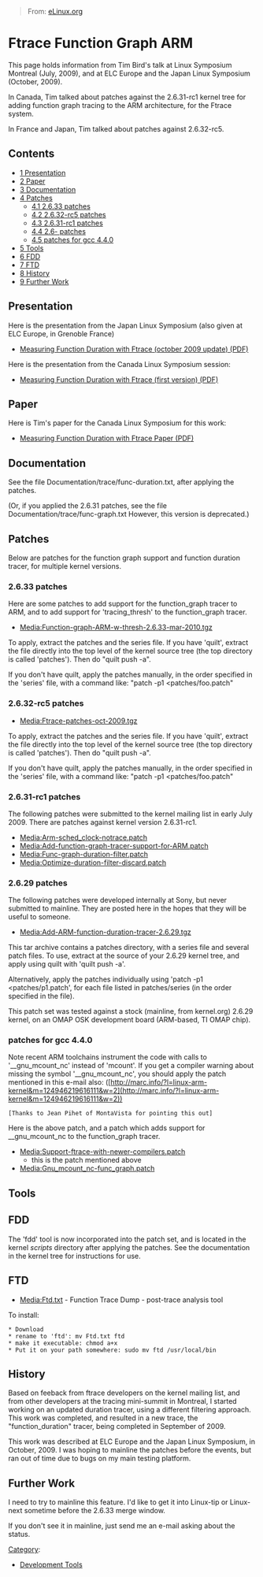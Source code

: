> From: [eLinux.org](http://eLinux.org/Ftrace_Function_Graph_ARM "http://eLinux.org/Ftrace_Function_Graph_ARM")


# Ftrace Function Graph ARM



This page holds information from Tim Bird's talk at Linux Symposium
Montreal (July, 2009), and at ELC Europe and the Japan Linux Symposium
(October, 2009).

In Canada, Tim talked about patches against the 2.6.31-rc1 kernel tree
for adding function graph tracing to the ARM architecture, for the
Ftrace system.

In France and Japan, Tim talked about patches against 2.6.32-rc5.

## Contents

-   [1 Presentation](#presentation)
-   [2 Paper](#paper)
-   [3 Documentation](#documentation)
-   [4 Patches](#patches)
    -   [4.1 2.6.33 patches](#2-6-33-patches)
    -   [4.2 2.6.32-rc5 patches](#2-6-32-rc5-patches)
    -   [4.3 2.6.31-rc1 patches](#2-6-31-rc1-patches)
    -   [4.4 2.6- patches](#2-6-patches)
    -   [4.5 patches for gcc 4.4.0](#patches-for-gcc-4-4-0)
-   [5 Tools](#tools)
-   [6 FDD](#fdd)
-   [7 FTD](#ftd)
-   [8 History](#history)
-   [9 Further Work](#further-work)

## Presentation

Here is the presentation from the Japan Linux Symposium (also given at
ELC Europe, in Grenoble France)

-   [Measuring Function Duration with Ftrace (october 2009 update)
    (PDF)](http://eLinux.org/images/3/3e/Measuring-function-duration-with-ftrace-october-2009.pdf "Measuring-function-duration-with-ftrace-october-2009.pdf")

Here is the presentation from the Canada Linux Symposium session:

-   [Measuring Function Duration with Ftrace (first version)
    (PDF)](http://eLinux.org/images/d/d6/Measuring-function-duration-with-ftrace.pdf "Measuring-function-duration-with-ftrace.pdf")

## Paper

Here is Tim's paper for the Canada Linux Symposium for this work:

-   [Measuring Function Duration with Ftrace Paper
    (PDF)](http://eLinux.org/images/0/0c/Bird-LS-2009-Measuring-function-duration-with-ftrace.pdf "Bird-LS-2009-Measuring-function-duration-with-ftrace.pdf")

## Documentation

See the file Documentation/trace/func-duration.txt, after applying the
patches.

(Or, if you applied the 2.6.31 patches, see the file
Documentation/trace/func-graph.txt However, this version is deprecated.)

## Patches

Below are patches for the function graph support and function duration
tracer, for multiple kernel versions.

### 2.6.33 patches

Here are some patches to add support for the function\_graph tracer to
ARM, and to add support for 'tracing\_thresh' to the function\_graph
tracer.

-   [Media:Function-graph-ARM-w-thresh-2.6.33-mar-2010.tgz](http://eLinux.org/images/0/0f/Function-graph-ARM-w-thresh-2.6.33-mar-2010.tgz "Function-graph-ARM-w-thresh-2.6.33-mar-2010.tgz")

To apply, extract the patches and the series file. If you have 'quilt',
extract the file directly into the top level of the kernel source tree
(the top directory is called 'patches'). Then do "quilt push -a".

If you don't have quilt, apply the patches manually, in the order
specified in the 'series' file, with a command like: "patch -p1
\<patches/foo.patch"

### 2.6.32-rc5 patches

-   [Media:Ftrace-patches-oct-2009.tgz](http://eLinux.org/images/e/ee/Ftrace-patches-oct-2009.tgz "Ftrace-patches-oct-2009.tgz")

To apply, extract the patches and the series file. If you have 'quilt',
extract the file directly into the top level of the kernel source tree
(the top directory is called 'patches'). Then do "quilt push -a".

If you don't have quilt, apply the patches manually, in the order
specified in the 'series' file, with a command like: "patch -p1
\<patches/foo.patch"



### 2.6.31-rc1 patches

The following patches were submitted to the kernel mailing list in early
July 2009. There are patches against kernel version 2.6.31-rc1.

-   [Media:Arm-sched\_clock-notrace.patch](http://eLinux.org/images/e/ef/Arm-sched_clock-notrace.patch "Arm-sched clock-notrace.patch")
-   [Media:Add-function-graph-tracer-support-for-ARM.patch](http://eLinux.org/images/0/01/Add-function-graph-tracer-support-for-ARM.patch "Add-function-graph-tracer-support-for-ARM.patch")
-   [Media:Func-graph-duration-filter.patch](http://eLinux.org/images/5/56/Func-graph-duration-filter.patch "Func-graph-duration-filter.patch")
-   [Media:Optimize-duration-filter-discard.patch](http://eLinux.org/images/d/d3/Optimize-duration-filter-discard.patch "Optimize-duration-filter-discard.patch")

### 2.6.29 patches

The following patches were developed internally at Sony, but never
submitted to mainline. They are posted here in the hopes that they will
be useful to someone.

-   [Media:Add-ARM-function-duration-tracer-2.6.29.tgz](http://eLinux.org/images/6/69/Add-ARM-function-duration-tracer-2.6.29.tgz "Add-ARM-function-duration-tracer-2.6.29.tgz")

This tar archive contains a patches directory, with a series file and
several patch files. To use, extract at the source of your 2.6.29 kernel
tree, and apply using quilt with 'quilt push -a'.

Alternatively, apply the patches individually using 'patch -p1
\<patches/p1.patch', for each file listed in patches/series (in the
order specified in the file).

This patch set was tested against a stock (mainline, from kernel.org)
2.6.29 kernel, on an OMAP OSK development board (ARM-based, TI OMAP
chip).

### patches for gcc 4.4.0

Note recent ARM toolchains instrument the code with calls to
'\_\_gnu\_mcount\_nc' instead of 'mcount'. If you get a compiler warning
about missing the symbol '\_\_gnu\_mcount\_nc', you should apply the
patch mentioned in this e-mail also:
([http://marc.info/?l=linux-arm-kernel&m=124946219616111&w=2](http://marc.info/?l=linux-arm-kernel&m=124946219616111&w=2))

    [Thanks to Jean Pihet of MontaVista for pointing this out]

Here is the above patch, and a patch which adds support for
\_\_gnu\_mcount\_nc to the function\_graph tracer.

-   [Media:Support-ftrace-with-newer-compilers.patch](http://eLinux.org/images/8/80/Support-ftrace-with-newer-compilers.patch "Support-ftrace-with-newer-compilers.patch")
    - this is the patch mentioned above
-   [Media:Gnu\_mcount\_nc-func\_graph.patch](http://eLinux.org/images/1/11/Gnu_mcount_nc-func_graph.patch "Gnu mcount nc-func graph.patch")

## Tools

## FDD

The 'fdd' tool is now incorporated into the patch set, and is located in
the kernel *scripts* directory after applying the patches. See the
documentation in the kernel tree for instructions for use.

## FTD

-   [Media:Ftd.txt](http://eLinux.org/images/d/d9/Ftd.txt "Ftd.txt") - Function Trace
    Dump - post-trace analysis tool

To install:

    * Download
    * rename to 'ftd': mv Ftd.txt ftd
    * make it executable: chmod a+x
    * Put it on your path somewhere: sudo mv ftd /usr/local/bin

## History

Based on feeback from ftrace developers on the kernel mailing list, and
from other developers at the tracing mini-summit in Montreal, I started
working on an updated duration tracer, using a different filtering
approach. This work was completed, and resulted in a new trace, the
"function\_duration" tracer, being completed in September of 2009.

This work was described at ELC Europe and the Japan Linux Symposium, in
October, 2009. I was hoping to mainline the patches before the events,
but ran out of time due to bugs on my main testing platform.

## Further Work

I need to try to mainline this feature. I'd like to get it into
Linux-tip or Linux-next sometime before the 2.6.33 merge window.

If you don't see it in mainline, just send me an e-mail asking about the
status.


[Category](http://eLinux.org/Special:Categories "Special:Categories"):

-   [Development
    Tools](http://eLinux.org/Category:Development_Tools "Category:Development Tools")

